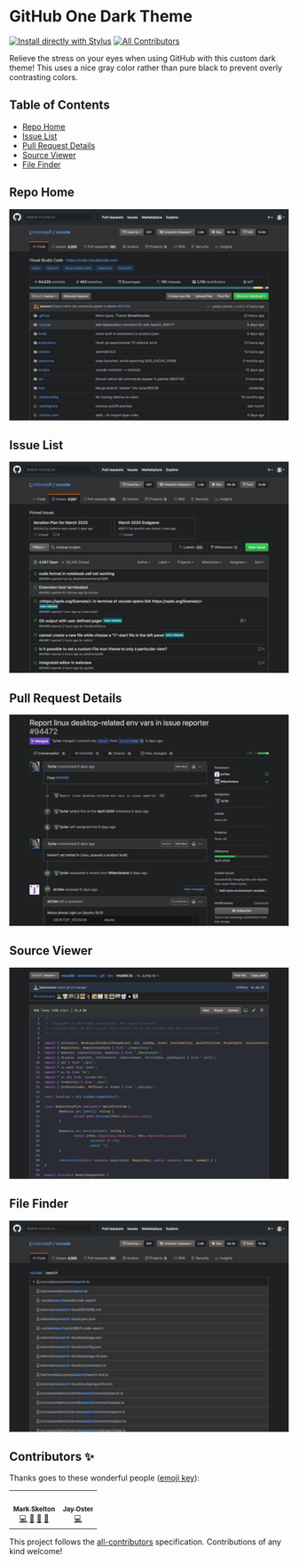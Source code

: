 # GitHub One Dark Theme

[![Install directly with Stylus](https://img.shields.io/badge/Install%20directly%20with-Stylus-00adad.svg)](https://github.com/mskelton/github-one-dark-theme/raw/master/theme.user.css)<!-- ALL-CONTRIBUTORS-BADGE:START - Do not remove or modify this section --> [![All Contributors](https://img.shields.io/badge/all_contributors-2-orange.svg)](#contributors)<!-- ALL-CONTRIBUTORS-BADGE:END -->

Relieve the stress on your eyes when using GitHub with this custom dark theme! This uses a nice gray color rather than pure black to prevent overly contrasting colors.

## Table of Contents

- [Repo Home](#repo-home)
- [Issue List](#issue-list)
- [Pull Request Details](#pull-request-details)
- [Source Viewer](#source-viewer)
- [File Finder](#file-finder)

## Repo Home

![Repo home](screenshots/repo.jpeg)

## Issue List

![Issue list](screenshots/issues.jpg)

## Pull Request Details

![Pull request details](screenshots/pull-request.jpg)

## Source Viewer

![Source viewer](screenshots/editor.jpg)

## File Finder

![File finder](screenshots/file-finder.jpg)

## Contributors ✨

Thanks goes to these wonderful people ([emoji key](https://allcontributors.org/docs/en/emoji-key)):

<!-- ALL-CONTRIBUTORS-LIST:START - Do not remove or modify this section -->
<!-- prettier-ignore-start -->
<!-- markdownlint-disable -->
<table>
  <tr>
    <td align="center"><a href="https://github.com/mskelton"><img src="https://avatars3.githubusercontent.com/u/25914066?v=4" width="100px;" alt=""/><br /><sub><b>Mark Skelton</b></sub></a><br /><a href="https://github.com/mskelton/github-one-dark-theme/commits?author=mskelton" title="Code">💻</a> <a href="https://github.com/mskelton/github-one-dark-theme/commits?author=mskelton" title="Documentation">📖</a> <a href="#ideas-mskelton" title="Ideas, Planning, & Feedback">🤔</a> <a href="#design-mskelton" title="Design">🎨</a></td>
    <td align="center"><a href="http://www.kodewerx.org/"><img src="https://avatars0.githubusercontent.com/u/456942?v=4" width="100px;" alt=""/><br /><sub><b>Jay Oster</b></sub></a><br /><a href="https://github.com/mskelton/github-one-dark-theme/commits?author=parasyte" title="Code">💻</a></td>
  </tr>
</table>

<!-- markdownlint-enable -->
<!-- prettier-ignore-end -->

<!-- ALL-CONTRIBUTORS-LIST:END -->

This project follows the [all-contributors](https://github.com/all-contributors/all-contributors) specification. Contributions of any kind welcome!
